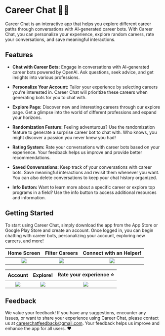 # Career Chat 👩‍💻

Career Chat is an interactive app that helps you explore different career paths through conversations with AI-generated career bots. With Career Chat, you can personalize your experience, explore random careers, rate your conversations, and save meaningful interactions.

## Features

- **Chat with Career Bots:** Engage in conversations with AI-generated career bots powered by OpenAI. Ask questions, seek advice, and get insights into various professions.

- **Personalize Your Account:** Tailor your experience by selecting careers you're interested in. Career Chat will prioritize these careers when generating bots for you to chat with.

- **Explore Page:** Discover new and interesting careers through our explore page. Get a glimpse into the world of different professions and expand your horizons.

- **Randomization Feature:** Feeling adventurous? Use the randomization feature to generate a surprise career bot to chat with. Who knows, you might discover a passion you never knew you had!

- **Rating System:** Rate your conversations with career bots based on your experience. Your feedback helps us improve and provide better recommendations.

- **Saved Conversations:** Keep track of your conversations with career bots. Save meaningful interactions and revisit them whenever you want. You can also delete conversations to keep your chat history organized.

- **Info Button:** Want to learn more about a specific career or explore top programs in a field? Use the info button to access additional resources and information.

## Getting Started

To start using Career Chat, simply download the app from the App Store or Google Play Store and create an account. Once logged in, you can begin chatting with career bots, personalizing your account, exploring new careers, and more!



Home Screen                |  Filter Careers           | Connect with an Helper!
:-------------------------:|:-------------------------:|:-------------------------:
![](https://github.com/abrichards10/Demo-App/assets/54547597/f2802c64-e4c7-47ed-8157-25be4e37ae19) | ![](https://github.com/abrichards10/Demo-App/assets/54547597/ea5ef72b-c359-47b8-864c-59095eec3d87) | ![](https://github.com/abrichards10/Demo-App/assets/54547597/53d7ddc8-32d3-4cfb-be48-df8a4d01abc3)

Account                    |  Explore!                 | Rate your experience ⭐
:-------------------------:|:-------------------------:|:-------------------------:
![](https://github.com/abrichards10/Demo-App/assets/54547597/75816865-7f4a-4d19-9572-7db1f64939c1) | ![](https://github.com/abrichards10/Demo-App/assets/54547597/a159baa9-ab79-47d6-9358-2178f42cff50) | ![](https://github.com/abrichards10/Demo-App/assets/54547597/c7c3762c-39e0-4362-854b-d5fca0157bba)




## Feedback

We value your feedback! If you have any suggestions, encounter any issues, or want to share your experience using Career Chat, please contact us at careerchatfeedback@gmail.com. Your feedback helps us improve and enhance the app for all users. ❤️

